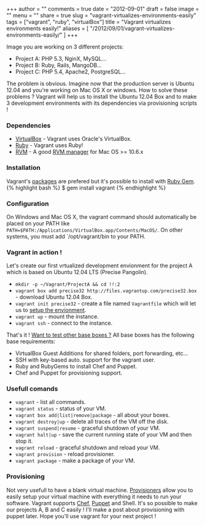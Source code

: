 +++
author = ""
comments = true
date = "2012-09-01"
draft = false
image = ""
menu = ""
share = true
slug = "vagrant-virtualizes-environments-easily"
tags = ["vagrant", "ruby", "virtualBox"]
title = "Vagrant virtualizes environments easily!"
aliases = [
    "/2012/09/01/vagrant-virtualizes-environments-easily/"
]
+++

Image you are working on 3 different projects:

* Project A: PHP 5.3, NginX, MySQL...
* Project B: Ruby, Rails, MangoDB...
* Project C: PHP 5.4, Apache2, PostgreSQL...

The problem is obvious. Imagine now that the production server is Ubuntu 12.04 and you're working on Mac OS X or windows. How to solve these problems ? Vagrant will help us to install the Ubuntu 12.04 Box and to make 3 development environments with its dependencies via provisioning scripts ! <!--more-->

### Dependencies
* [VirtualBox](https://www.virtualbox.org) - Vagrant uses Oracle's VirtualBox.
* [Ruby](http://www.ruby-lang.org) - Vagrant uses Ruby!
* [RVM](https://rvm.io) - A good [RVM manager](http://unfiniti.com/software/mac/jewelrybox) for Mac OS >= 10.6.x

### Installation
Vagrant's [packages](http://downloads.vagrantup.com) are prefered but it's possible to install with [Ruby Gem](http://rubygems.org).
{% highlight bash %}
$ gem install vagrant
{% endhighlight %}

### Configuration
On Windows and Mac OS X, the vagrant command should automatically be placed on your PATH like `PATH=$PATH:/Applications/VirtualBox.app/Contents/MacOS/`. On other systems, you must add `/opt/vagrant/bin to your PATH.

### Vagrant in action !
Let's create our first vrtualized development envionment for the project A which is based on Ubuntu 12.04 LTS (Precise Pangolin).

* `mkdir -p ~/Vagrant/ProjectA && cd !!:2`
* `vagrant box add precise32 http://files.vagrantup.com/precise32.box` - download Ubuntu 12.04 Box.
* `vagrant init precise32` - create a file named `Vagrantfile` which will let us to [setup the envionment](http://vagrantup.com/v1/docs/vagrantfile.html).
* `vagrant up` - mount the instance.
* `vagrant ssh` - connect to the instance.

That's it ! [Want to test other base boxes ?](http://www.vagrantbox.es) All base boxes has the following base requirements:

* VirtualBox Guest Additions for shared folders, port forwarding, etc...
* SSH with key-based auto. support for the vagrant user.
* Ruby and RubyGems to install Chef and Puppet.
* Chef and Puppet for provisioning support.

### Usefull comands

* `vagrant` - list all commands.
* `vagrant status` - status of your VM.
* `vagrant box add|list|remove|package` - all about your boxes.
* `vagrant destroy|up` - delete all traces of the VM off the disk.
* `vagrant suspend|resume` - graceful shutdown of your VM.
* `vagrant halt|up` - save the current running state of your VM and then stop it.
* `vagrant reload` - graceful shutdown and reload your VM.
* `vagrant provision` - reload provisioner.
* `vagrant package` - make a package of your VM.

### Provisioning 
Not very usefull to have a blank virtual machine. [Provisioners](http://vagrantup.com/v1/docs/provisioners.html) allow you to easily setup your virtual machine with everything it needs to run your software. Vagrant supports [Chef](http://www.opscode.com/chef), [Puppet](http://puppetlabs.com/puppet) and Shell. It's so possible to make our projects A, B and C easily ! I'll make a post about provisioning with puppet later. Hope you'll use vagrant for your next project !

